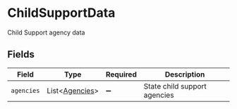 # ChildSupportData

Child Support agency data


## Fields

| Field                                                  | Type                                                   | Required                                               | Description                                            |
| ------------------------------------------------------ | ------------------------------------------------------ | ------------------------------------------------------ | ------------------------------------------------------ |
| `agencies`                                             | List\<[Agencies](../../models/components/Agencies.md)> | :heavy_minus_sign:                                     | State child support agencies                           |